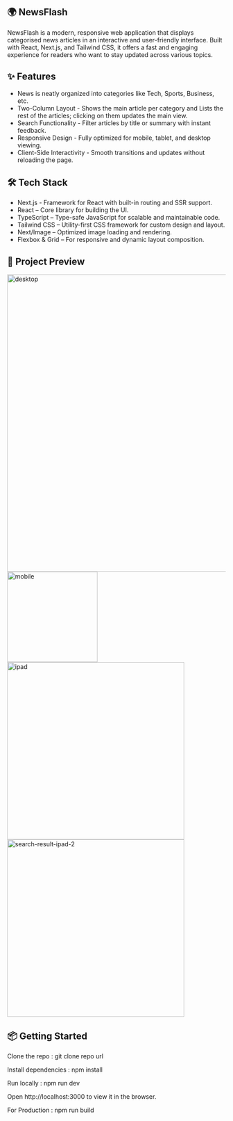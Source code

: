  ## 🌍 NewsFlash

NewsFlash  is a modern, responsive web application that displays categorised news articles in an interactive and user-friendly interface. Built with React, Next.js, and Tailwind CSS, it offers a fast and engaging experience for readers who want to stay updated across various topics.

## ✨ Features

- News is neatly organized into categories like Tech, Sports, Business, etc.
- Two-Column Layout - Shows the main article per category and Lists the rest of the articles; clicking on them updates the main view.
- Search Functionality - Filter articles by title or summary with instant feedback.
- Responsive Design - Fully optimized for mobile, tablet, and desktop viewing.
- Client-Side Interactivity - Smooth transitions and updates without reloading the page.

## 🛠 Tech Stack
- Next.js - Framework for React with built-in routing and SSR support.
- React – Core library for building the UI.
- TypeScript – Type-safe JavaScript for scalable and maintainable code.
- Tailwind CSS – Utility-first CSS framework for custom design and layout.
- Next/Image – Optimized image loading and rendering.
- Flexbox & Grid – For responsive and dynamic layout composition.

## 📸 Project Preview
<img width="684" alt="desktop" src="https://github.com/user-attachments/assets/adde93bb-6595-4457-ab16-56cb49944acb" />
<img width="208" alt="mobile" src="https://github.com/user-attachments/assets/d08f8681-bd34-4fce-9809-5673146e2b7a" />
<img width="408" alt="ipad" src="https://github.com/user-attachments/assets/426e14a1-6340-4857-bfb1-48762c68113d" />
<img width="408" alt="search-result-ipad-2" src="https://github.com/user-attachments/assets/4bc3dab4-1148-4307-a661-9240e7ec0802" />

## 📦 Getting Started

Clone the repo : 
git clone repo url

Install dependencies : 
npm install

Run locally : 
npm run dev

Open http://localhost:3000 to view it in the browser.

For Production : 
npm run build
